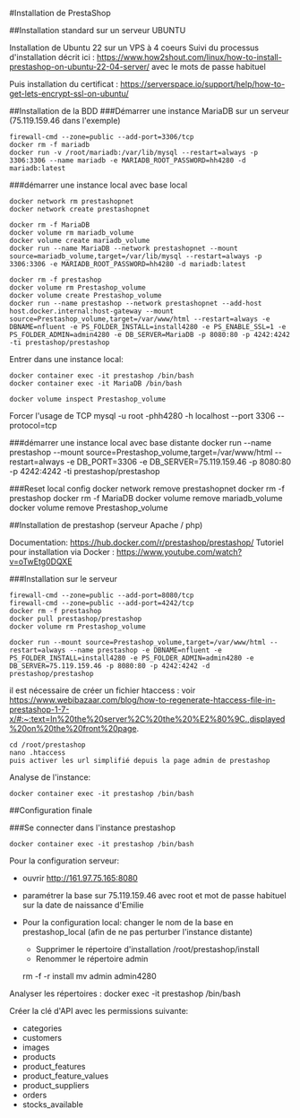 #Installation de PrestaShop

##Installation standard sur un serveur UBUNTU

  Installation de Ubuntu 22 sur un VPS à 4 coeurs
  Suivi du processus d'installation décrit ici : https://www.how2shout.com/linux/how-to-install-prestashop-on-ubuntu-22-04-server/
  avec le mots de passe habituel

  Puis installation du certificat : https://serverspace.io/support/help/how-to-get-lets-encrypt-ssl-on-ubuntu/




















##Installation de la BDD
###Démarrer une instance MariaDB sur un serveur (75.119.159.46 dans l'exemple)

    firewall-cmd --zone=public --add-port=3306/tcp
    docker rm -f mariadb
    docker run -v /root/mariadb:/var/lib/mysql --restart=always -p 3306:3306 --name mariadb -e MARIADB_ROOT_PASSWORD=hh4280 -d mariadb:latest

###démarrer une instance local avec base local

    docker network rm prestashopnet
    docker network create prestashopnet

    docker rm -f MariaDB
    docker volume rm mariadb_volume
    docker volume create mariadb_volume
    docker run --name MariaDB --network prestashopnet --mount source=mariadb_volume,target=/var/lib/mysql --restart=always -p 3306:3306 -e MARIADB_ROOT_PASSWORD=hh4280 -d mariadb:latest

    docker rm -f prestashop
    docker volume rm Prestashop_volume
    docker volume create Prestashop_volume
    docker run --name prestashop --network prestashopnet --add-host host.docker.internal:host-gateway --mount source=Prestashop_volume,target=/var/www/html --restart=always -e DBNAME=nfluent -e PS_FOLDER_INSTALL=install4280 -e PS_ENABLE_SSL=1 -e PS_FOLDER_ADMIN=admin4280 -e DB_SERVER=MariaDB -p 8080:80 -p 4242:4242 -ti prestashop/prestashop


Entrer dans une instance local:

    docker container exec -it prestashop /bin/bash
    docker container exec -it MariaDB /bin/bash

    docker volume inspect Prestashop_volume

Forcer l'usage de TCP
    mysql -u root -phh4280 -h localhost --port 3306 --protocol=tcp



###démarrer une instance local avec base distante
    docker run --name prestashop --mount source=Prestashop_volume,target=/var/www/html --restart=always -e DB_PORT=3306 -e DB_SERVER=75.119.159.46 -p 8080:80 -p 4242:4242 -ti prestashop/prestashop


###Reset local config
    docker network remove prestashopnet
    docker rm -f prestashop
    docker rm -f MariaDB
    docker volume remove mariadb_volume
    docker volume remove Prestashop_volume


##Installation de prestashop (serveur Apache / php)

Documentation: https://hub.docker.com/r/prestashop/prestashop/
Tutoriel pour installation via Docker : https://www.youtube.com/watch?v=oTwEtg0DQXE


###Installation sur le serveur

    firewall-cmd --zone=public --add-port=8080/tcp
    firewall-cmd --zone=public --add-port=4242/tcp
    docker rm -f prestashop
    docker pull prestashop/prestashop
    docker volume rm Prestashop_volume

    docker run --mount source=Prestashop_volume,target=/var/www/html --restart=always --name prestashop -e DBNAME=nfluent -e PS_FOLDER_INSTALL=install4280 -e PS_FOLDER_ADMIN=admin4280 -e DB_SERVER=75.119.159.46 -p 8080:80 -p 4242:4242 -d prestashop/prestashop

il est nécessaire de créer un fichier htaccess : voir https://www.webibazaar.com/blog/how-to-regenerate-htaccess-file-in-prestashop-1-7-x/#:~:text=In%20the%20server%2C%20the%20%E2%80%9C.,displayed%20on%20the%20front%20page.

    cd /root/prestashop
    nano .htaccess
    puis activer les url simplifié depuis la page admin de prestashop



Analyse de l'instance:

    docker container exec -it prestashop /bin/bash




##Configuration finale


###Se connecter dans l'instance prestashop

    docker container exec -it prestashop /bin/bash

Pour la configuration serveur:

  - ouvrir http://161.97.75.165:8080
  - paramétrer la base sur 75.119.159.46 avec root et mot de passe habituel sur la date de naissance d'Emilie


  - Pour la configuration local: changer le nom de la base en prestashop_local (afin de ne pas perturber l'instance distante)

    - Supprimer le répertoire d'installation /root/prestashop/install
    - Renommer le répertoire admin


    rm -f -r install
    mv admin admin4280

Analyser les répertoires : docker exec -it prestashop /bin/bash


Créer la clé d'API avec les permissions suivante:
 - categories
 - customers
 - images
 - products
 - product_features
 - product_feature_values
 - product_suppliers
 - orders
 - stocks_available

